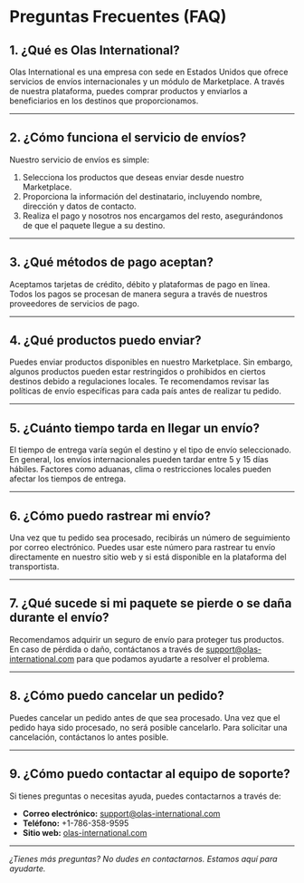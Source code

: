 # Preguntas Frecuentes (FAQ)

## 1. ¿Qué es Olas International?

Olas International es una empresa con sede en Estados Unidos que ofrece servicios de envíos internacionales y un módulo de Marketplace. A través de nuestra plataforma, puedes comprar productos y enviarlos a beneficiarios en los destinos que proporcionamos.

---

## 2. ¿Cómo funciona el servicio de envíos?

Nuestro servicio de envíos es simple:
1. Selecciona los productos que deseas enviar desde nuestro Marketplace.
2. Proporciona la información del destinatario, incluyendo nombre, dirección y datos de contacto.
3. Realiza el pago y nosotros nos encargamos del resto, asegurándonos de que el paquete llegue a su destino.

---

## 3. ¿Qué métodos de pago aceptan?

Aceptamos tarjetas de crédito, débito y plataformas de pago en línea. Todos los pagos se procesan de manera segura a través de nuestros proveedores de servicios de pago.

---

## 4. ¿Qué productos puedo enviar?

Puedes enviar productos disponibles en nuestro Marketplace. Sin embargo, algunos productos pueden estar restringidos o prohibidos en ciertos destinos debido a regulaciones locales. Te recomendamos revisar las políticas de envío específicas para cada país antes de realizar tu pedido.

---

## 5. ¿Cuánto tiempo tarda en llegar un envío?

El tiempo de entrega varía según el destino y el tipo de envío seleccionado. En general, los envíos internacionales pueden tardar entre 5 y 15 días hábiles. Factores como aduanas, clima o restricciones locales pueden afectar los tiempos de entrega.

---

## 6. ¿Cómo puedo rastrear mi envío?

Una vez que tu pedido sea procesado, recibirás un número de seguimiento por correo electrónico. Puedes usar este número para rastrear tu envío directamente en nuestro sitio web y si está disponible en la plataforma del transportista.

---

## 7. ¿Qué sucede si mi paquete se pierde o se daña durante el envío?

Recomendamos adquirir un seguro de envío para proteger tus productos. En caso de pérdida o daño, contáctanos a través de [support@olas-international.com](mailto:support@olas-international.com) para que podamos ayudarte a resolver el problema.

---

## 8. ¿Cómo puedo cancelar un pedido?

Puedes cancelar un pedido antes de que sea procesado. Una vez que el pedido haya sido procesado, no será posible cancelarlo. Para solicitar una cancelación, contáctanos lo antes posible.

---

## 9. ¿Cómo puedo contactar al equipo de soporte?

Si tienes preguntas o necesitas ayuda, puedes contactarnos a través de:
- **Correo electrónico:** [support@olas-international.com](mailto:support@olas-international.com)
- **Teléfono:** +1-786-358-9595
- **Sitio web:** [olas-international.com](https://olas-international.com)

---

*¿Tienes más preguntas? No dudes en contactarnos. Estamos aquí para ayudarte.*
